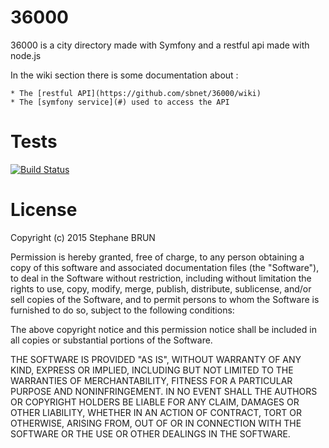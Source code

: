 # 36000
36000 is a city directory made with Symfony and a restful api made with node.js

In the wiki section there is some documentation about :

    * The [restful API](https://github.com/sbnet/36000/wiki)
    * The [symfony service](#) used to access the API

# Tests

[![Build Status](https://travis-ci.org/sbnet/36000.svg?branch=master)](https://travis-ci.org/sbnet/36000)

# License

Copyright (c) 2015 Stephane BRUN

Permission is hereby granted, free of charge, to any person obtaining a copy of this software and associated documentation files (the "Software"), to deal in the Software without restriction, including without limitation the rights to use, copy, modify, merge, publish, distribute, sublicense, and/or sell copies of the Software, and to permit persons to whom the Software is furnished to do so, subject to the following conditions:

The above copyright notice and this permission notice shall be included in all copies or substantial portions of the Software.

THE SOFTWARE IS PROVIDED "AS IS", WITHOUT WARRANTY OF ANY KIND, EXPRESS OR IMPLIED, INCLUDING BUT NOT LIMITED TO THE WARRANTIES OF MERCHANTABILITY, FITNESS FOR A PARTICULAR PURPOSE AND NONINFRINGEMENT. IN NO EVENT SHALL THE AUTHORS OR COPYRIGHT HOLDERS BE LIABLE FOR ANY CLAIM, DAMAGES OR OTHER LIABILITY, WHETHER IN AN ACTION OF CONTRACT, TORT OR OTHERWISE, ARISING FROM, OUT OF OR IN CONNECTION WITH THE SOFTWARE OR THE USE OR OTHER DEALINGS IN THE SOFTWARE.
